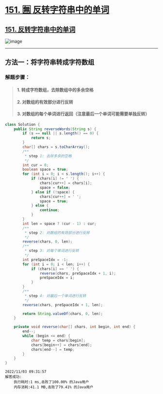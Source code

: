 # [151. 🈚️ 反转字符串中的单词](https://github.com/imtsingyun/LeetCode/issues/2)

## [151. 反转字符串中的单词](https://leetcode.cn/problems/reverse-words-in-a-string/)

![image](https://user-images.githubusercontent.com/56377217/199637587-4841fda5-c6f9-4486-92c4-f82c21e699f4.png)


---

## 方法一：将字符串转成字符数组

### 解题步骤：
> #### 1. 转成字符数组，去除数组中的多余空格
> #### 2. 对数组的有效部分进行反转
> #### 3. 对数组的每个单词进行返回（注意最后一个单词可能需要单独反转）

```java
class Solution {
    public String reverseWords(String s) {
        if (s == null || s.length() == 0) {
            return s;
        }
        char[] chars = s.toCharArray();
        /**
         * step 1: 去除多余的空格
         */
        int cur = 0;
        boolean space = true;
        for (int i = 0; i < s.length(); i++) {
            if (chars[i] != ' ') {
                chars[cur++] = chars[i];
                space = false;
            } else if (!space) {
                chars[cur++] = ' ';
                space = true;
            } else {
                continue;
            }
        }
        int len = space ? (cur - 1) : cur;
        /**
         * step 2: 对数组的有效部分进行反转
         */
        reverse(chars, 0, len);
        /**
         * step 3: 对每个单词进行反转
         */
        int preSpaceIdx = -1;
        for (int i = 0; i < len; i++) {
            if (chars[i] == ' ') {
                reverse(chars, preSpaceIdx + 1, i);
                preSpaceIdx = i;
            }
        }
        /**
         * step 4: 对最后一个单词进行反转
         */
        reverse(chars, preSpaceIdx + 1, len);

        return String.valueOf(chars, 0, len);
    }

    private void reverse(char[] chars, int begin, int end) {
        end--;
        while (begin <= end) {
            char temp = chars[begin];
            chars[begin++] = chars[end];
            chars[end--] = temp;
        }
    }
}
```

```
2022/11/03 09:31:57	
解答成功:
	执行耗时:1 ms,击败了100.00% 的Java用户
	内存消耗:41.1 MB,击败了79.41% 的Java用户
```
